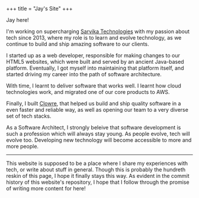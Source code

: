 +++
title = "Jay's Site"
+++

Jay here!

I'm working on supercharging [Sarvika Technologies](https://www.sarvika.com) with my passion about tech since 2013,
where my role is to learn and evolve technology, as we continue to build and ship amazing software to our clients.

I started up as a web developer, responsible for making changes to our HTML5 websites, which were built and served
by an ancient Java-based platform. Eventually, I got myself into maintaining that platform itself, and started driving
my career into the path of software architecture.

With time, I learnt to deliver software that works well. I learnt how cloud technologies work, and migrated one of our
core products to AWS. 

Finally, I built [Clowre](https://www.clowre.com), that helped us build and ship quality software in a even faster and
reliable way, as well as opening our team to a very diverse set of tech stacks.

As a Software Architect, I strongly beleive that software development is such a profession which will always stay young.
As people evolve, tech will evolve too. Developing new technology will become accessible to more and more people.

---

This website is supposed to be a place where I share my experiences with tech, or write about stuff in general. Though this
is probably the hundreth reskin of this page, I hope it finally stays this way. As evident in the commit history of this
website's repository, I hope that I follow through the promise of writing more content for here!